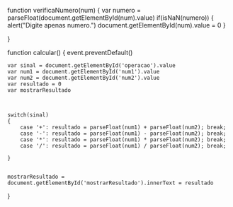 

function verificaNumero(num)
{
        var numero = parseFloat(document.getElementById(num).value)
        if(isNaN(numero))
            {
                alert("Digite apenas numero.")
                document.getElementById(num).value = 0
            }
        
}


function calcular()
{
    event.preventDefault()

    var sinal = document.getElementById('operacao').value
    var num1 = document.getElementById('num1').value
    var num2 = document.getElementById('num2').value
    var resultado = 0
    var mostrarResultado
   

    
    switch(sinal)
    {
        case '+': resultado = parseFloat(num1) + parseFloat(num2); break;
        case '-': resultado = parseFloat(num1) - parseFloat(num2); break;
        case '*': resultado = parseFloat(num1) * parseFloat(num2); break;
        case '/': resultado = parseFloat(num1) / parseFloat(num2); break;

    }

    
    mostrarResultado = document.getElementById('mostrarResultado').innerText = resultado
}
